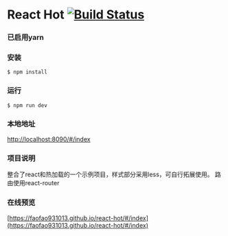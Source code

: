 # React Hot [![Build Status](https://travis-ci.org/FAOfao931013/react-hot.svg?branch=master)](https://travis-ci.org/FAOfao931013/react-hot)

### 已启用yarn

### 安装
```
$ npm install
```

### 运行
```
$ npm run dev
```

### 本地地址
[http://localhost:8090/#/index](http://localhost:8090/#/index)

### 项目说明
整合了react和热加载的一个示例项目，样式部分采用less，可自行拓展使用。
路由使用react-router

### 在线预览
[https://faofao931013.github.io/react-hot/#/index](https://faofao931013.github.io/react-hot/#/index)